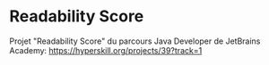 # Readability Score
Projet "Readability Score" du parcours Java Developer de JetBrains Academy: https://hyperskill.org/projects/39?track=1
